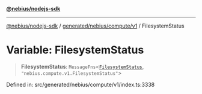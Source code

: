 [**@nebius/nodejs-sdk**](../../../../../README.md)

***

[@nebius/nodejs-sdk](../../../../../README.md) / [generated/nebius/compute/v1](../README.md) / FilesystemStatus

# Variable: FilesystemStatus

> **FilesystemStatus**: `MessageFns`\<[`FilesystemStatus`](../interfaces/FilesystemStatus.md), `"nebius.compute.v1.FilesystemStatus"`\>

Defined in: src/generated/nebius/compute/v1/index.ts:3338
